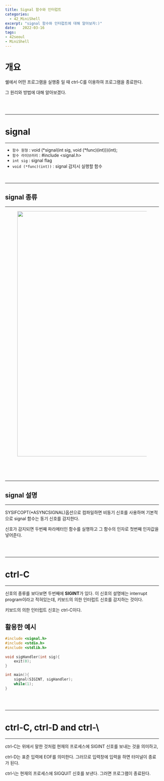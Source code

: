 ```yaml
---
title: Signal 함수와 인터럽트
categories: 
  - 42_MiniShell
excerpt: "signal 함수와 인터럽트에 대해 알아보자:)"
date:   2022-03-16
tags:
- 42seoul
- MiniShell
---
```


# 개요


쉘에서 어떤 프로그램을 실행중 일 때 ctrl-C를 이용하여 프로그램을 종료한다.

그 원리와 방법에 대해 알아보겠다.


<br />
<br />

---

# signal

---

* `함수 원형` : void (*signal(int sig, void (*func)(int)))(int);
* `함수 라이브러리` : #include <signal.h>
* `int sig` : signal flag
* `void (*func)(int))` : signal 감지시 실행할 함수

<br />

---

## signal 종류

---

<figure>
	<a href="https://user-images.githubusercontent.com/79088896/158511529-7aa13ae2-2486-42f4-b039-77535ab18ea8.png">
		<img src="https://user-images.githubusercontent.com/79088896/158511529-7aa13ae2-2486-42f4-b039-77535ab18ea8.png"  width="800px;">
	</a>
</figure>


<br />
<br />

<br />

---

## signal 설명

---

SYSIFCOPT(*ASYNCSIGNAL)옵션으로 컴파일하면 비동기 신호를 사용하며 기본적으로 signal 함수는 동기 신호를 감지한다.

신호가 감지되면 두번째 파라메터인 함수를 실행하고 그 함수의 인자로 첫번째 인자값을 넣어준다.

<br />
<br />

---

# ctrl-C

---

신호의 종류를 보다보면 두번째에 **SIGINT**가 있다. 이 신호의 설명에는 interrupt program이라고 적혀있는데, 키보드의 의한 인터럽트 신호를 감지하는 것이다. 

키보드의 의한 인터럽트 신호는 ctrl-C이다.

## 활용한 예시

```c
#include <signal.h>
#include <stdio.h>
#include <stdlib.h>
 
void sigHandler(int sig){
    exit(0);
}

int main(){
    signal(SIGINT, sigHandler);
    while(1);
}
```



<br />
<br />

---

# ctrl-C, ctrl-D and ctrl-\

---

ctrl-C는 위에서 말한 것처럼 현재의 프로세스에 SIGINT 신호를 보내는 것을 의미하고,

ctrl-D는 표준 입력에 EOF를 의미한다. 그러므로 입력창에 입력을 하면 터미널이 종료가 된다.

ctrl-\는 현재의 프로세스에 SIGQUIT 신호를 보낸다. 그러면 프로그램이 종료된다.

